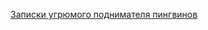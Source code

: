 [Записки угрюмого поднимателя пингвинов](http://www.zaweel.ru/2016/07/bonding-active-backup-centos-1.html?m=1)  
